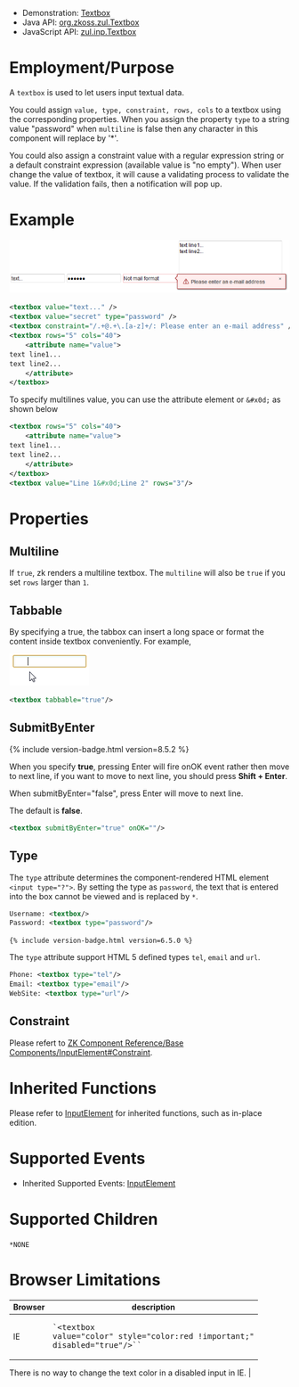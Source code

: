 
- Demonstration:
  [Textbox](http://www.zkoss.org/zkdemo/input/form_sample)
- Java API: [org.zkoss.zul.Textbox](https://www.zkoss.org/javadoc/latest/zk/org/zkoss/zul/Textbox.html)
- JavaScript API: [zul.inp.Textbox](https://www.zkoss.org/javadoc/latest/jsdoc/classes/zul.inp.Textbox.html)


# Employment/Purpose

A `textbox` is used to let users input textual data.

You could assign `value, type, constraint, rows, cols` to a textbox
using the corresponding properties. When you assign the property `type`
to a string value "password" when `multiline` is false then any character in this component will replace by '\*'.

You could also assign a constraint value with a regular expression
string or a default constraint expression (available value is "no
empty"). When user change the value of textbox, it will cause a
validating process to validate the value. If the validation fails, then
a notification will pop up.

# Example

![](/zk_component_ref/images/ZKCompRef_Textbox.png)

```xml
<textbox value="text..." />
<textbox value="secret" type="password" />
<textbox constraint="/.+@.+\.[a-z]+/: Please enter an e-mail address" />
<textbox rows="5" cols="40">
    <attribute name="value">
text line1... 
text line2...
    </attribute>
</textbox>
```

To specify multilines value, you can use the attribute element or
`&#x0d;` as shown below

```xml
<textbox rows="5" cols="40">
    <attribute name="value">
text line1... 
text line2...
    </attribute>
</textbox>
<textbox value="Line 1&#x0d;Line 2" rows="3"/>
```

# Properties

## Multiline
If `true`, zk renders a multiline textbox. The `multiline` will also be `true` if you set `rows` larger than `1`.

## Tabbable
By specifying a true, the tabbox can insert a long space or format the
content inside textbox conveniently. For example,

![](/zk_component_ref/images/ZKComRef_Textbox_Tabbable.png)

```xml
<textbox tabbable="true"/>
```

## SubmitByEnter

{% include version-badge.html version=8.5.2 %}

When you specify **true**, pressing Enter will fire onOK event rather
then move to next line, if you want to move to next line, you should
press **Shift + Enter**.

When submitByEnter="false", press Enter will move to next line.

The default is **false**.

```xml
<textbox submitByEnter="true" onOK=""/>
```

## Type

The `type` attribute determines the component-rendered HTML element `<input type="?">`.
By setting the type as `password`, the text that is entered into the box cannot be viewed and is replaced by `*`.

```xml
Username: <textbox/>
Password: <textbox type="password"/>
```

`{% include version-badge.html version=6.5.0 %}`

The `type` attribute support HTML 5 defined types `tel`, `email` and `url`.

```xml
Phone: <textbox type="tel"/>
Email: <textbox type="email"/>
WebSite: <textbox type="url"/>
```

## Constraint

Please refert to [ZK Component Reference/Base Components/InputElement#Constraint]({{site.baseurl}}/zk_component_ref/inputelement#Constraint).

# Inherited Functions

Please refer to [ InputElement]({{site.baseurl}}/zk_component_ref/inputelement)
for inherited functions, such as in-place edition.

# Supported Events

- Inherited Supported Events: [ InputElement]({{site.baseurl}}/zk_component_ref/inputelement#Supported_Events)

# Supported Children

`*NONE`

# Browser Limitations

| Browser | description |
|---|---|
| IE | <div class="sourceCode" id="cb1"><pre class="sourceCode xml">`&lt;textbox value="color" style="color:red !important;" disabled="true"/&gt;``</pre></div>
There is no way to change the text color in a disabled input in
IE. |



